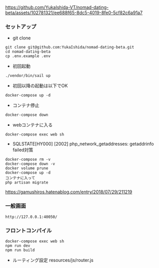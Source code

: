 https://github.com/YukaIshida-VT/nomad-dating-beta/assets/102781321/ee688f65-8dc5-4019-8fe0-5cf82c6a91a7

### セットアップ

- git clone
```
git clone git@github.com:YukaIshida/nomad-dating-beta.git
cd nomad-dating-beta
cp .env.example .env
```

- 初回起動
```
./vendor/bin/sail up
```

- 初回以降の起動は以下でOK
```
docker-compose up -d
```

- コンテナ停止
```
docker-compose down
```

- webコンテナに入る
```
docker-compose exec web sh
```

- SQLSTATE[HY000] [2002] php_network_getaddresses: getaddrinfo failed対策
```
docker-compose rm -v
docker-compose down -v
docker volume prune
docker-compose up -d
コンテナに入って
php artisan migrate
```
https://gamushiros.hatenablog.com/entry/2018/07/29/211219

### 一般画面

```
http://127.0.0.1:40050/
```

### フロントコンパイル
```
docker-compose exec web sh
npm run dev
npm run build
```
- ルーティング設定
resources/js/router.js
